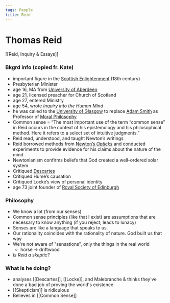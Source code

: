 ```yaml
---
tags: People
title: Reid
---
```

# Thomas Reid
[[Reid, Inquiry & Essays]]

### Bkgrd info (copied fr. Kate)
   - important figure in the [Scottish Enlightenment](https://www.britannica.com/event/Scottish-Enlightenment) (18th century)
- Presbyterian Minister
- age 16, MA from [University of Aberdeen](https://en.wikipedia.org/wiki/University_of_Aberdeen)
- age 21, licensed preacher for Church of Scotland
- age 27, entered Ministry
- age 54, wrote _Inquiry into the Human Mind_
- he was called to the [University of Glasgow](https://en.wikipedia.org/wiki/University_of_Glasgow) to replace [Adam Smith](https://www.britannica.com/biography/Adam-Smith) as Professor of [Moral Philosophy](https://ethicsunwrapped.utexas.edu/glossary/moral-philosophy)
- Common sense = “The most important use of the term “common sense” in Reid occurs in the context of his epistemology and his philosophical method. Here it refers to a select set of intuitive judgments.”
- Reid read, understood, and taught Newton’s writings
- Reid borrowed methods from [Newton’s _Opticks_](https://www.britannica.com/topic/Opticks-by-Newton) and conducted experiments to provide evidence for his claims about the nature of the mind
- Newtonianism confirms beliefs that God created a well-ordered solar system
- Critiqued [Descartes](https://docs.google.com/document/u/6/d/1J2wuKAQ2Fikm2Sl4OqSOTjvcQxhdQgtUleIkXw33cPI/edit)
- Critiqued Hume’s causation
- Critiqued Locke’s view of personal identity
- age 73 joint founder of [Royal Society of Edinburgh](https://en.wikipedia.org/wiki/Royal_Society_of_Edinburgh)




### Philosophy
- We know a lot (from our senses)
- Common sense principles (like that I exist) are assumptions that are necessary to know anything (if you reject; leads to lunacy)
- Senses are like a language that speaks to us.
- Our rationality coincides with the rationality of nature. God built us that way
- We're not aware of "sensations", only the things in the real world
	- horse -> driftwood
- *Is Reid a skeptic?*

### What is he doing?
- analyses [[Descartes]], [[Locke]], and Malebranche & thinks they've done a bad job of proving the world's existence
- [[Skepticism]] is ridiculous
- Believes in [[Common Sense]]